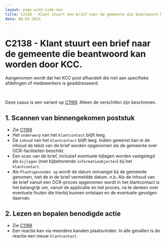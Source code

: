 ```yaml
---
layout: page-with-side-nav
title: C2138 - Klant stuurt een brief naar de gemeente die beantwoord kan worden door KCC.
date: 08-03-2023
---
```


# C2138 - Klant stuurt een brief naar de gemeente die beantwoord kan worden door KCC.

Aangenomen wordt dat het KCC post afhandelt die niet aan specifieke afdelingen of medewerkers is geaddresseerd.

<br>

Deze casus is een variant op [C1199](./1199.md).
Alleen de verschillen zijn beschreven.

## 1. Scannen van binnengekomen poststuk

- Zie [C1199](./1199.md)
- Het `onderwerp` van het `klantcontact` blijft leeg.
- De `inhoud` van het `klantcontact` blijft leeg. Indien gewenst kan in de inhoud de tekst van de brief worden opgenomen als de gemeente over OCR-faciliteiten beschikt.
- Een scan van de brief, inclusief eventuele bijlagen worden vastgelegd als `bijlagen` (met bijbehorende `informatieobjecten`) bij het `klantcontact`.
- Als `Plaatsgevonden op` wordt de datum ontvangst bij de gemeente genomen, niet de in de brief vermeldde datum.
n.b. Als de inhoud van de brief vanuit een OCR-proces opgenomen wordt in het klantcontact is het belangrijk om, vanuit de applicatie en het proces, na te denken over eventuele fouten die hierbij kunnen ontstaan en de eventuele gevolgen daarvan.

## 2. Lezen en bepalen benodigde actie

- Zie [C1199](./1199.md)
- Een reactie kan via meerdere kanalen plaatsvinden. In alle gevallen is de reactie een nieuw `klantcontact`.
